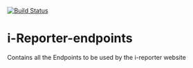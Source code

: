 [![Build Status](https://travis-ci.org/gkarumba/i-Reporter-endpoints.svg?branch=ch-testing-endpoints-162298730)](https://travis-ci.org/gkarumba/i-Reporter-endpoints)

# i-Reporter-endpoints
Contains all the Endpoints to be used by the i-reporter website
